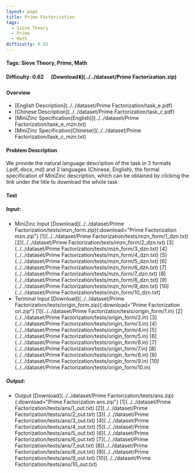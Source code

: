 ```yaml
---
layout: page
title: Prime Factorization
tags:
  - Sieve Theory
  - Prime
  - Math
difficulty: 0.62
---
```


#### Tags: Sieve Theory, Prime, Math
#### Difficulty: 0.62 &nbsp;&nbsp;&nbsp;&nbsp; [Download⬇️](../../dataset/Prime Factorization.zip)
#### Overview
- [English Description](../../dataset/Prime Factorization/task_e.pdf)
- [Chinese Description](../../dataset/Prime Factorization/task_c.pdf)
- [MiniZinc Specification(English)](../../dataset/Prime Factorization/task_e_mzn.txt)
- [MiniZinc Specification(Chinese)](../../dataset/Prime Factorization/task_c_mzn.txt)

#### Problem Description
We provide the natural language description of the task in 3 formats (.pdf,.docx,.md) and 2 languages (Chinese, English), the formal specification of MiniZinc description, which can be obtained by clicking the link under the title to download the whole task
#### Test
##### Input:
- MiniZinc Input [Download](../../dataset/Prime Factorization/tests/mzn_form.zip){:download="Prime Factorization mzn.zip"} [1](../../dataset/Prime Factorization/tests/mzn_form/1_dzn.txt) [2](../../dataset/Prime Factorization/tests/mzn_form/2_dzn.txt) [3](../../dataset/Prime Factorization/tests/mzn_form/3_dzn.txt) [4](../../dataset/Prime Factorization/tests/mzn_form/4_dzn.txt) [5](../../dataset/Prime Factorization/tests/mzn_form/5_dzn.txt) [6](../../dataset/Prime Factorization/tests/mzn_form/6_dzn.txt) [7](../../dataset/Prime Factorization/tests/mzn_form/7_dzn.txt) [8](../../dataset/Prime Factorization/tests/mzn_form/8_dzn.txt) [9](../../dataset/Prime Factorization/tests/mzn_form/9_dzn.txt) [10](../../dataset/Prime Factorization/tests/mzn_form/10_dzn.txt) 
- Terminal Input [Download](../../dataset/Prime Factorization/tests/origin_form.zip){:download="Prime Factorization ori.zip"} [1](../../dataset/Prime Factorization/tests/origin_form/1.in) [2](../../dataset/Prime Factorization/tests/origin_form/2.in) [3](../../dataset/Prime Factorization/tests/origin_form/3.in) [4](../../dataset/Prime Factorization/tests/origin_form/4.in) [5](../../dataset/Prime Factorization/tests/origin_form/5.in) [6](../../dataset/Prime Factorization/tests/origin_form/6.in) [7](../../dataset/Prime Factorization/tests/origin_form/7.in) [8](../../dataset/Prime Factorization/tests/origin_form/8.in) [9](../../dataset/Prime Factorization/tests/origin_form/9.in) [10](../../dataset/Prime Factorization/tests/origin_form/10.in) 

##### Output:
- Output [Download](../../dataset/Prime Factorization/tests/ans.zip){:download="Prime Factorization ans.zip"} [1](../../dataset/Prime Factorization/tests/ans/1_out.txt) [2](../../dataset/Prime Factorization/tests/ans/2_out.txt) [3](../../dataset/Prime Factorization/tests/ans/3_out.txt) [4](../../dataset/Prime Factorization/tests/ans/4_out.txt) [5](../../dataset/Prime Factorization/tests/ans/5_out.txt) [6](../../dataset/Prime Factorization/tests/ans/6_out.txt) [7](../../dataset/Prime Factorization/tests/ans/7_out.txt) [8](../../dataset/Prime Factorization/tests/ans/8_out.txt) [9](../../dataset/Prime Factorization/tests/ans/9_out.txt) [10](../../dataset/Prime Factorization/tests/ans/10_out.txt) 

